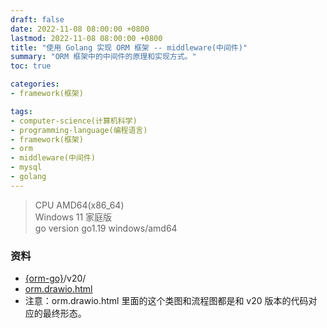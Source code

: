 ```yaml
---
draft: false
date: 2022-11-08 08:00:00 +0800
lastmod: 2022-11-08 08:00:00 +0800
title: "使用 Golang 实现 ORM 框架 -- middleware(中间件)"
summary: "ORM 框架中的中间件的原理和实现方式。"
toc: true

categories:
- framework(框架)

tags:
- computer-science(计算机科学)
- programming-language(编程语言)
- framework(框架)
- orm
- middleware(中间件)
- mysql
- golang
---
```


> CPU AMD64(x86_64)<br/>
> Windows 11 家庭版<br/>
> go version go1.19 windows/amd64

### 资料

- [{orm-go}](https://github.com/KelipuTe/orm-go)/v20/
- <a href="/drawio/computer-science/programming-language/framework/orm/orm.drawio.html">orm.drawio.html</a>
- 注意：orm.drawio.html 里面的这个类图和流程图都是和 v20 版本的代码对应的最终形态。
